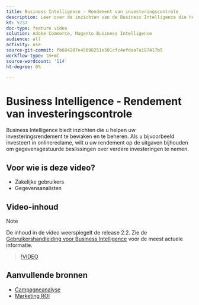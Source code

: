 ```yaml
---
title: Business Intelligence - Rendement van investeringscontrole
description: Leer over de inzichten van de Business Intelligence die helpen uw rendement van investering volgen.
kt: 5737
doc-type: feature video
solution: Adobe Commerce, Magento Business Intelligence
audience: all
activity: use
source-git-commit: fb684287e45698251e501cfc4efdaa7a187417b5
workflow-type: tm+mt
source-wordcount: '114'
ht-degree: 0%

---
```



# Business Intelligence - Rendement van investeringscontrole

Business Intelligence biedt inzichten die u helpen uw investeringsrendement te bewaken en te beheren. Als u bijvoorbeeld investeert in onlinereclame, wilt u uw rendement op de uitgaven bijhouden om gegevensgestuurde beslissingen over verdere investeringen te nemen.

## Voor wie is deze video?

- Zakelijke gebruikers
- Gegevensanalisten

## Video-inhoud

>[!NOTE]
>
>De inhoud in de video weerspiegelt de release 2.2. Zie de [Gebruikershandleiding voor Business Intelligence](https://docs.magento.com/mbi/) voor de meest actuele informatie.

>[!VIDEO](https://video.tv.adobe.com/v/35991?quality=12&learn=on)

## Aanvullende bronnen

- [Campagneanalyse](https://docs.magento.com/mbi/data-analyst/analysis/camp-analysis.html)
- [Marketing ROI](https://docs.magento.com/mbi/data-analyst/analysis/marketing-roi.html)
